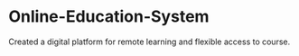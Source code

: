 # Online-Education-System
Created a digital platform for remote learning and flexible access to course.
